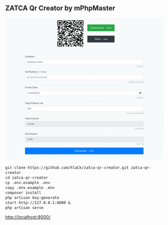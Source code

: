 ## ZATCA Qr Creator by mPhpMaster

![preview.png](preview.png)

```shell
git clone https://github.com/hlaCk/zatca-qr-creator.git zatca-qr-creator
cd zatca-qr-creator
cp .env.example .env
copy .env.example .env
composer install
php artisan key:generate
start http://127.0.0.1:8000 &
php artisan serve
```

[http://localhost:8000/](http://localhost:8000)
